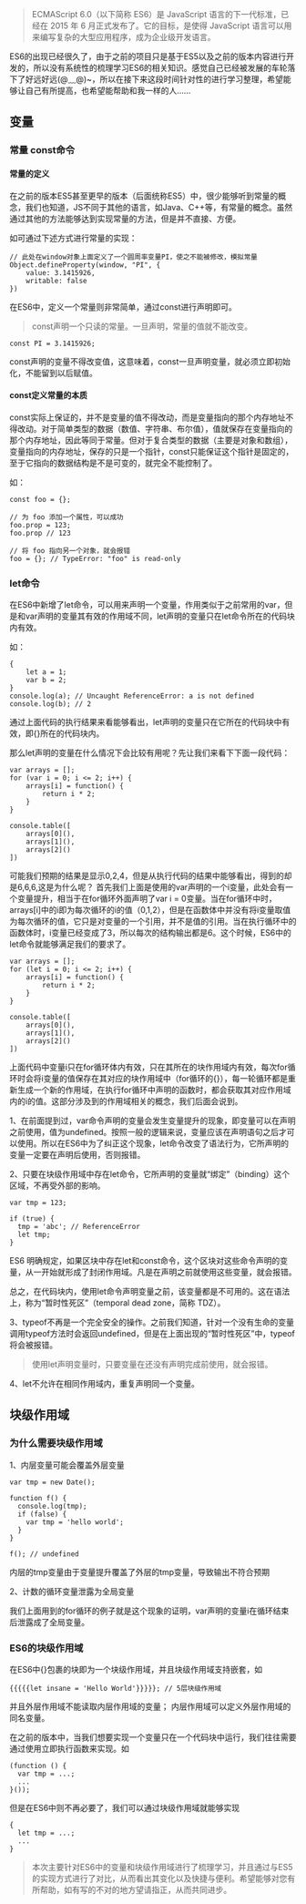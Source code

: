 >ECMAScript 6.0（以下简称 ES6）是 JavaScript 语言的下一代标准，已经在 2015 年 6 月正式发布了。它的目标，是使得 JavaScript 语言可以用来编写复杂的大型应用程序，成为企业级开发语言。

ES6的出现已经很久了，由于之前的项目只是基于ES5以及之前的版本内容进行开发的，所以没有系统性的梳理学习ES6的相关知识。感觉自己已经被发展的车轮落下了好远好远(@﹏@)~，所以在接下来这段时间针对性的进行学习整理，希望能够让自己有所提高，也希望能帮助和我一样的人……

## 变量

### 常量 const命令

#### 常量的定义

在之前的版本ES5甚至更早的版本（后面统称ES5）中，很少能够听到常量的概念，我们也知道，JS不同于其他的语言，如Java、C++等，有常量的概念。虽然通过其他的方法能够达到实现常量的方法，但是并不直接、方便。

如可通过下述方式进行常量的实现：
```
// 此处在window对象上面定义了一个圆周率变量PI，使之不能被修改，模拟常量
Object.defineProperty(window, "PI", {
	value: 3.1415926,
	writable: false
})
```

在ES6中，定义一个常量则非常简单，通过const进行声明即可。
>const声明一个只读的常量。一旦声明，常量的值就不能改变。

```
const PI = 3.1415926;
```
const声明的变量不得改变值，这意味着，const一旦声明变量，就必须立即初始化，不能留到以后赋值。

#### const定义常量的本质

const实际上保证的，并不是变量的值不得改动，而是变量指向的那个内存地址不得改动。对于简单类型的数据（数值、字符串、布尔值），值就保存在变量指向的那个内存地址，因此等同于常量。但对于复合类型的数据（主要是对象和数组），变量指向的内存地址，保存的只是一个指针，const只能保证这个指针是固定的，至于它指向的数据结构是不是可变的，就完全不能控制了。

如：
```
const foo = {};

// 为 foo 添加一个属性，可以成功
foo.prop = 123;
foo.prop // 123

// 将 foo 指向另一个对象，就会报错
foo = {}; // TypeError: "foo" is read-only
```

### let命令

在ES6中新增了let命令，可以用来声明一个变量，作用类似于之前常用的var，但是和var声明的变量其有效的作用域不同，let声明的变量只在let命令所在的代码块内有效。

如：
```
{
    let a = 1;
    var b = 2;
}
console.log(a); // Uncaught ReferenceError: a is not defined
console.log(b); // 2
```
通过上面代码的执行结果来看能够看出，let声明的变量只在它所在的代码块中有效，即{}所在的代码块内。

那么let声明的变量在什么情况下会比较有用呢？先让我们来看下下面一段代码：
```
var arrays = [];
for (var i = 0; i <= 2; i++) {
	arrays[i] = function() {
		return i * 2;
	}
}

console.table([
	arrays[0](),
	arrays[1](),
	arrays[2]()
])
```
可能我们预期的结果是显示0,2,4，但是从执行代码的结果中能够看出，得到的却是6,6,6,这是为什么呢？
首先我们上面是使用的var声明的一个i变量，此处会有一个变量提升，相当于在for循环外面声明了var i = 0变量。当在for循环中时，arrays[i]中的i即为每次循环的i的值（0,1,2），但是在函数体中并没有将i变量取值为每次循环的值，它只是对变量的一个引用，并不是值的引用。当在执行循环中的函数体时，i变量已经变成了3，所以每次的结构输出都是6。这个时候，ES6中的let命令就能够满足我们的要求了。

```
var arrays = [];
for (let i = 0; i <= 2; i++) {
	arrays[i] = function() {
		return i * 2;
	}
}

console.table([
	arrays[0](),
	arrays[1](),
	arrays[2]()
])
```
上面代码中变量i只在for循环体内有效，只在其所在的块作用域内有效，每次for循环时会将i变量的值保存在其对应的块作用域中（for循环的{}），每一轮循环都是重新生成一个新的作用域，在执行for循环中声明的函数时，都会获取其对应作用域内的i的值。这部分涉及到的作用域相关的概念，我们后面会说到。

1、在前面提到过，var命令声明的变量会发生变量提升的现象，即变量可以在声明之前使用，值为undefined。按照一般的逻辑来说，变量应该在声明语句之后才可以使用。所以在ES6中为了纠正这个现象，let命令改变了语法行为，它所声明的变量一定要在声明后使用，否则报错。

2、只要在块级作用域中存在let命令，它所声明的变量就“绑定”（binding）这个区域，不再受外部的影响。

```
var tmp = 123;

if (true) {
  tmp = 'abc'; // ReferenceError
  let tmp;
}
```

ES6 明确规定，如果区块中存在let和const命令，这个区块对这些命令声明的变量，从一开始就形成了封闭作用域。凡是在声明之前就使用这些变量，就会报错。

总之，在代码块内，使用let命令声明变量之前，该变量都是不可用的。这在语法上，称为“暂时性死区”（temporal dead zone，简称 TDZ）。

3、typeof不再是一个完全安全的操作。之前我们知道，针对一个没有生命的变量调用typeof方法时会返回undefined，但是在上面出现的“暂时性死区”中，typeof将会被报错。

> 使用let声明变量时，只要变量在还没有声明完成前使用，就会报错。

4、let不允许在相同作用域内，重复声明同一个变量。

## 块级作用域

### 为什么需要块级作用域

1、内层变量可能会覆盖外层变量

```
var tmp = new Date();

function f() {
  console.log(tmp);
  if (false) {
    var tmp = 'hello world';
  }
}

f(); // undefined
```
内层的tmp变量由于变量提升覆盖了外层的tmp变量，导致输出不符合预期

2、计数的循环变量泄露为全局变量

我们上面用到的for循环的例子就是这个现象的证明，var声明的变量i在循环结束后泄露成了全局变量。

### ES6的块级作用域

在ES6中{}包裹的块即为一个块级作用域，并且块级作用域支持嵌套，如
```
{{{{{let insane = 'Hello World'}}}}}; // 5层块级作用域
```

并且外层作用域不能读取内层作用域的变量；
内层作用域可以定义外层作用域的同名变量。

在之前的版本中，当我们想要实现一个变量只在一个代码块中运行，我们往往需要通过使用立即执行函数来实现。如

```
(function () {
  var tmp = ...;
  ...
}());
```

但是在ES6中则不再必要了，我们可以通过块级作用域就能够实现

```
{
  let tmp = ...;
  ...
}
```

> 本次主要针对ES6中的变量和块级作用域进行了梳理学习，并且通过与ES5的实现方式进行了对比，从而看出其变化以及快捷与便利。希望能够对您有所帮助，如有写的不对的地方望请指正，从而共同进步。
